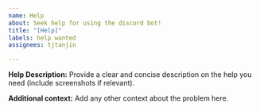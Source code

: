 ```yaml
---
name: Help
about: Seek help for using the discord bot!
title: "[Help]"
labels: help wanted
assignees: tjtanjin

---
```


**Help Description:**
Provide a clear and concise description on the help you need (include screenshots if relevant).

**Additional context:**
Add any other context about the problem here.
